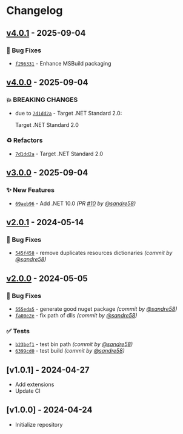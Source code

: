﻿# Changelog

## [v4.0.1] - 2025-09-04
### :bug: Bug Fixes
- [`f296331`](https://github.com/sandre58/MyNetXaml/commit/f2963311dfa310211740158e5a060754cdf4a7cf) - Enhance MSBuild packaging


## [v4.0.0] - 2025-09-04
### :boom: BREAKING CHANGES
- due to [`7d1dd2a`](https://github.com/sandre58/MyNetXaml/commit/7d1dd2a4f1fd344e385dd5be0d6032d4d8a93bc5) - Target .NET Standard 2.0:

  Target .NET Standard 2.0


### :recycle: Refactors
- [`7d1dd2a`](https://github.com/sandre58/MyNetXaml/commit/7d1dd2a4f1fd344e385dd5be0d6032d4d8a93bc5) - Target .NET Standard 2.0


## [v3.0.0] - 2025-09-04
### :sparkles: New Features
- [`69aeb96`](https://github.com/sandre58/MyNetXaml/commit/69aeb96e48be893ce349a11998b5d58b6c54556d) - Add .NET 10.0 *(PR [#10](https://github.com/sandre58/MyNetXaml/pull/10) by [@sandre58](https://github.com/sandre58))*


## [v2.0.1] - 2024-05-14
### :bug: Bug Fixes
- [`545f458`](https://github.com/sandre58/MyNetXaml/commit/545f458dbdb9312a089c703653291eae0997e58f) - remove duplicates resources dictionaries *(commit by [@sandre58](https://github.com/sandre58))*


## [v2.0.0] - 2024-05-05
### :bug: Bug Fixes
- [`555eda5`](https://github.com/sandre58/MyNetXaml/commit/555eda590cee327e25d60238e60e60eb7d61e87b) - generate good nuget package *(commit by [@sandre58](https://github.com/sandre58))*
- [`fa00e2e`](https://github.com/sandre58/MyNetXaml/commit/fa00e2e61cf68609ecf6c5e30dfd9793d3106bea) - fix path of dlls *(commit by [@sandre58](https://github.com/sandre58))*

### :white_check_mark: Tests
- [`b23bef1`](https://github.com/sandre58/MyNetXaml/commit/b23bef1c6d0d6d945e83079ed86f0ec1f69fe742) - test bin path *(commit by [@sandre58](https://github.com/sandre58))*
- [`6399cd0`](https://github.com/sandre58/MyNetXaml/commit/6399cd055c1afe271567ad954c2d431d1c3734e3) - test build *(commit by [@sandre58](https://github.com/sandre58))*


## [v1.0.1] - 2024-04-27
- Add extensions
- Update CI

## [v1.0.0] - 2024-04-24
- Initialize repository

[v2.0.0]: https://github.com/sandre58/MyNetXaml/compare/v1.0.0...v2.0.0
[v2.0.1]: https://github.com/sandre58/MyNetXaml/compare/v2.0.0...v2.0.1
[v3.0.0]: https://github.com/sandre58/MyNetXaml/compare/v2.0.1...v3.0.0
[v3.0.0]: https://github.com/sandre58/MyNetXaml/compare/v2.0.1...v3.0.0
[v3.0.0]: https://github.com/sandre58/MyNetXaml/compare/v2.0.1...v3.0.0
[v4.0.0]: https://github.com/sandre58/MyNetXaml/compare/v3.0.0...v4.0.0
[v4.0.1]: https://github.com/sandre58/MyNetXaml/compare/v4.0.0...v4.0.1
